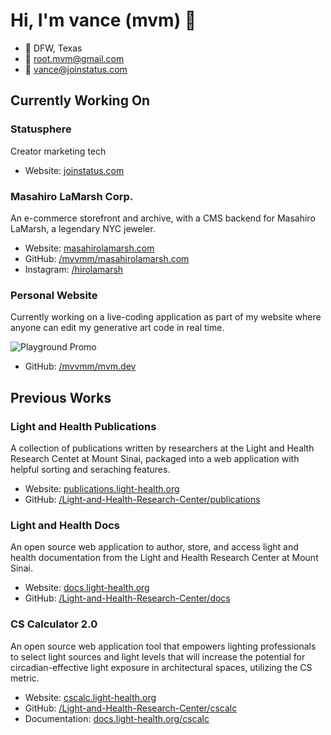 # Hi, I'm vance (mvm) 👋

- 📍 DFW, Texas
- 📧 [root.mvm@gmail.com](mailto:root.mvm@gmail.com)
- 📧 [vance@joinstatus.com](mailto:vance@joinstatus.com)

## Currently Working On

### Statusphere 

Creator marketing tech

- Website: [joinstatus.com](https://www.joinstatus.com/)

### Masahiro LaMarsh Corp.

An e-commerce storefront and archive, with a CMS backend for Masahiro LaMarsh, a legendary NYC jeweler.

- Website: [masahirolamarsh.com](https://www.masahirolamarsh.com/)
- GitHub: [/mvvmm/masahirolamarsh.com](https://github.com/mvvmm/masahirolamarsh.com)
- Instagram: [/hirolamarsh](https://www.instagram.com/hirolamarsh)

### Personal Website

Currently working on a live-coding application as part of my website where anyone can edit my generative art code in real time.

![Playground Promo](img/playground-promo.gif)

- GitHub: [/mvvmm/mvm.dev](https://github.com/mvvmm/mvm.dev)

## Previous Works

### Light and Health Publications

A collection of publications written by researchers at the Light and Health Research Centet at Mount Sinai, packaged into a web application with helpful sorting and seraching features.

- Website: [publications.light-health.org](https://publications.light-health.org/)
- GitHub: [/Light-and-Health-Research-Center/publications](https://github.com/Light-and-Health-Research-Center/publications)

### Light and Health Docs

An open source web application to author, store, and access light and health documentation from the Light and Health Research Center at Mount Sinai.

- Website: [docs.light-health.org](https://docs.light-health.org/)
- GitHub: [/Light-and-Health-Research-Center/docs](https://github.com/Light-and-Health-Research-Center/docs)

### CS Calculator 2.0

An open source web application tool that empowers lighting professionals to select light sources and light levels that will increase the potential for circadian-effective light exposure in architectural spaces, utilizing the CS metric. 

- Website: [cscalc.light-health.org](https://cscalc.light-health.org)
- GitHub: [/Light-and-Health-Research-Center/cscalc](https://github.com/Light-and-Health-Research-Center/cscalc)
- Documentation: [docs.light-health.org/cscalc](https://docs.light-health.org/cscalc)
